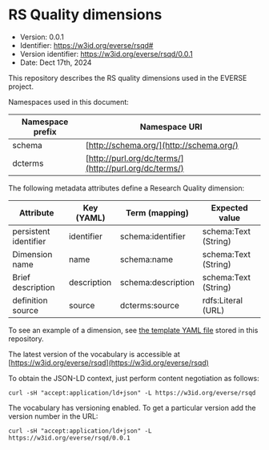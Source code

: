 # RS Quality dimensions
- Version: 0.0.1
- Identifier: https://w3id.org/everse/rsqd#
- Version identifier: https://w3id.org/everse/rsqd/0.0.1
- Date: Dect 17th, 2024

This repository describes the RS quality dimensions used in the EVERSE project.

Namespaces used in this document:

| Namespace prefix | Namespace URI |
|---|---|
|schema|[http://schema.org/](http://schema.org/)| 
|dcterms|[http://purl.org/dc/terms/](http://purl.org/dc/terms/)|

The following metadata attributes define a Research Quality dimension:

| Attribute | Key (YAML) | Term (mapping) | Expected value |
|---|---|---|---|
|persistent identifier|identifier|schema:identifier|schema:Text (String)|
|Dimension name|name|schema:name|schema:Text (String)|
|Brief description|description|schema:description|schema:Text (String)|
|definition source|source|dcterms:source|rdfs:Literal (URL)|

To see an example of a dimension, see [the template YAML file](dimensions_template.yaml) stored in this repository.

The latest version of the vocabulary is accessible at [https://w3id.org/everse/rsqd](https://w3id.org/everse/rsqd)

To obtain the JSON-LD context, just perform content negotiation as follows:

```
curl -sH "accept:application/ld+json" -L https://w3id.org/everse/rsqd
```

The vocabulary has versioning enabled. To get a particular version add the version number in the URL:

```
curl -sH "accept:application/ld+json" -L https://w3id.org/everse/rsqd/0.0.1
```